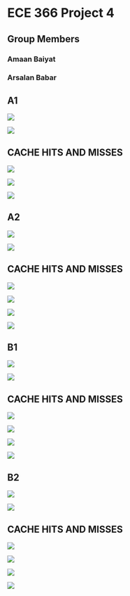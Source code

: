 # ECE 366 Project 4
## Group Members
### Amaan Baiyat
### Arsalan Babar


## A1
![](screenshots/register_outputs/A1_REG.JPG)

![](screenshots/cpu_cycle_counts/A1.JPG)
## CACHE HITS AND MISSES
![](screenshots/cache_mem-outputs/A1DMEMCACHE.JPG)

![](screenshots/cache_mem-outputs/A1DMEMCACHECACHE2.JPG)

![](screenshots/cache_mem-outputs/A1DMEMCACHECACHE3.JPG)




## A2
![](/register_outputs/A2_REG.JPG)

![](screenshots/cpu_cycle_counts/A2.JPG)

## CACHE HITS AND MISSES
![](screenshots/cache_mem-outputs/A21.JPG)

![](screenshots/cache_mem-outputs/A22.JPG)

![](screenshots/cache_mem-outputs/A23.JPG)

![](screenshots/cache_mem-outputs/A24.JPG)
## B1
![](screenshots/register_outputs/B1_REG.JPG)

![](screenshots/cpu_cycle_counts/B1.JPG)

## CACHE HITS AND MISSES
![](screenshots/cache_mem-outputs/B11.JPG)

![](screenshots/cache_mem-outputs/b12.JPG)

![](screenshots/cache_mem-outputs/b13.JPG)

![](screenshots/cache_mem-outputs/b14.JPG)

## B2

![](screenshots/register_outputs/B2_REG.JPG)

![](screenshots/cpu_cycle_counts/B2.JPG)

## CACHE HITS AND MISSES 
![](screenshots/cache_mem-outputs/B21.JPG)

![](screenshots/cache_mem-outputs/B22.JPG)

![](screenshots/cache_mem-outputs/B23.JPG)

![](screenshots/cache_mem-outputs/B24.JPG)

